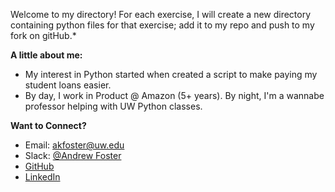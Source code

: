 Welcome to my directory!
For each exercise, I will create a new directory containing python files for that exercise; 
add it to my repo and push to my fork on gitHub.*

**A little about me:**
- My interest in Python started when created a script to make paying my student loans easier.
- By day, I work in Product @ Amazon (5+ years). By night, I'm a wannabe professor helping with UW Python classes.

**Want to Connect?**

- Email:    akfoster@uw.edu
- Slack:    [@Andrew Foster](https://pythonwinter2018.slack.com/messages/D8RT40UTA/team/U8SGFBWVA/)
- [GitHub](https://github.com/ak-foster)
- [LinkedIn](https://www.linkedin.com/in/andrewkfoster/)














